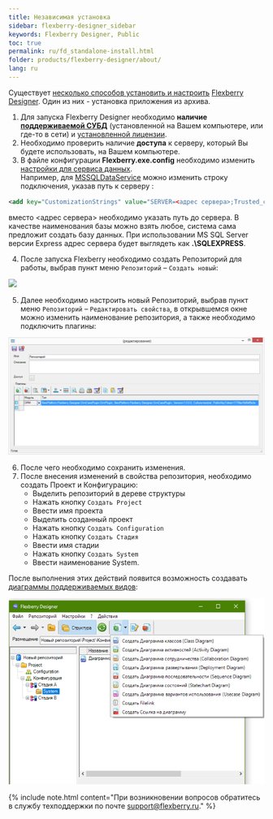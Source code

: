 ```yaml
---
title: Независимая установка
sidebar: flexberry-designer_sidebar
keywords: Flexberry Designer, Public
toc: true
permalink: ru/fd_standalone-install.html
folder: products/flexberry-designer/about/
lang: ru
---
```


Существует [несколько способов установить и настроить](fd_install.html) [Flexberry Designer](fd_landing_page.html). Один из них - установка приложения из архива.

1. Для запуска Flexberry Designer необходимо **наличие [поддерживаемой СУБД](fo_data-service.html)** (установленной на Вашем компьютере, или где-то в сети) и [установленной лицензии](fd_installation-licensing-files.html).
2. Необходимо проверить наличие **доступа** к серверу, который Вы будете использовать, на Вашем компьютере.
3. В файле конфигурации **Flexberry.exe.config** необходимо изменить [настройки для сервиса данных](fo_data-service-provider-data-service.html).  
Например, для [MSSQLDataService](fo_mssql-data-service.html) можно изменить строку подключения, указав путь к серверу :

```xml 
<add key="CustomizationStrings" value="SERVER=<адрес сервера>;Trusted_connection=yes;DATABASE=CASE;"/>
```

вместо <адрес сервера> необходимо указать путь до сервера. В качестве наименования базы можно взять любое, система сама предложит создать базу данных. При использовании MS SQL Server версии Express адрес сервера будет выглядеть как **.\SQLEXPRESS**.

4. После запуска Flexberry необходимо создать Репозиторий для работы, выбрав пункт меню `Репозиторий` – `Создать новый`:

![](/images/pages/products/flexberry-designer/about/fd_create-new-repository.png)

5. Далее необходимо настроить новый Репозиторий, выбрав пункт меню `Репозиторий` – `Редактировать свойства`, в открывшемся окне можно изменить наименование репозитория, а также необходимо подключить плагины:

![](/images/pages/products/flexberry-designer/about/rep-properties.png)

6. После чего необходимо сохранить изменения.
7. После внесения изменений в свойства репозитория, необходимо создать Проект и Конфигурацию: 
    * Выделить репозиторий в дереве структуры 
    * Нажать кнопку `Создать Project` 
    * Ввести имя проекта
    * Выделить созданный проект 
    * Нажать кнопку `Создать Configuration` 
    * Нажать кнопку `Создать Стадия` 
    * Ввести имя стадии 
    * Нажать кнопку `Создать System`
    * Ввести наименование System. 

После выполнения этих действий появится возможность создавать [диаграммы поддерживаемых видов](fd_editing-diagram.html): 

![](/images/pages/products/flexberry-designer/about/create-diagram.png)

{% include note.html content="При возникновении вопросов обратитесь в службу техподдержки по почте support@flexberry.ru." %}
